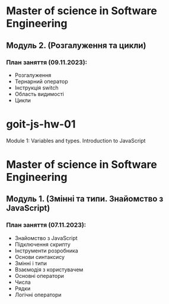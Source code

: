 # Master of science in Software Engineering

## Модуль 2. (Розгалуження та цикли)

### План заняття (09.11.2023):

- Розгалуження
- Тернарний оператор
- Інструкція switch
- Область видимості
- Цикли

# goit-js-hw-01

Module 1: Variables and types. Introduction to JavaScript

# Master of science in Software Engineering

## Модуль 1. (Змінні та типи. Знайомство з JavaScript)

### План заняття (07.11.2023):

- Знайомство з JavaScript
- Підключення скрипту
- Інструменти розробника
- Основи синтаксису
- Змінні і типи
- Взаємодія з користувачем
- Основні оператори
- Числа
- Рядки
- Логічні оператори

